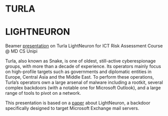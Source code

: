 # TURLA
# LIGHTNEURON
Beamer [presentation](./main.pdf) on Turla LightNeuron for ICT Risk Assessment Course @ MD CS Unipi

Turla, also known as Snake, is one of oldest, still-active cyberespionage groups, with more than a decade
of experience. Its operators mainly focus on high-profile targets such as governments and diplomatic
entities in Europe, Central Asia and the Middle East.
To perform these operations, Turla’s operators own a large arsenal of malware including a rootkit,
several complex backdoors (with a notable one for Microsoft Outlook), and a large range of tools to pivot
on a network.

This presentation is based on a [paper](https://cdn1.esetstatic.com/ESET/US/resources/white-papers/ESET_Lightneuron_WP.pdf) about LightNeuron, a backdoor specifically designed to target
Microsoft Exchange mail servers.
